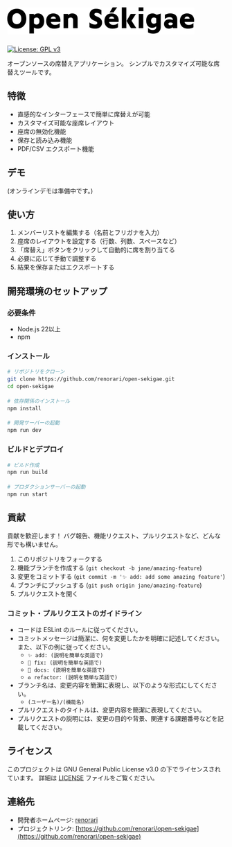 # ![Open Sékigae ロゴ](/public/images/logo.svg)

[![License: GPL v3](https://img.shields.io/badge/License-GPLv3-blue.svg)](https://www.gnu.org/licenses/gpl-3.0)

オープンソースの席替えアプリケーション。
シンプルでカスタマイズ可能な席替えツールです。

## 特徴

- 直感的なインターフェースで簡単に席替えが可能
- カスタマイズ可能な座席レイアウト
- 座席の無効化機能
- 保存と読み込み機能
- PDF/CSV エクスポート機能

## デモ

<!-- オンラインデモは[こちら](https://sekigae.renorari.net)でご利用いただけます。 -->
(オンラインデモは準備中です。)

## 使い方

1. メンバーリストを編集する（名前とフリガナを入力）
2. 座席のレイアウトを設定する（行数、列数、スペースなど）
3. 「席替え」ボタンをクリックして自動的に席を割り当てる
4. 必要に応じて手動で調整する
5. 結果を保存またはエクスポートする

## 開発環境のセットアップ

### 必要条件

- Node.js 22以上
- npm

### インストール

```bash
# リポジトリをクローン
git clone https://github.com/renorari/open-sekigae.git
cd open-sekigae

# 依存関係のインストール
npm install

# 開発サーバーの起動
npm run dev
```

### ビルドとデプロイ

```bash
# ビルド作成
npm run build

# プロダクションサーバーの起動
npm run start
```

## 貢献

貢献を歓迎します！
バグ報告、機能リクエスト、プルリクエストなど、どんな形でも構いません。

1. このリポジトリをフォークする
2. 機能ブランチを作成する (`git checkout -b jane/amazing-feature`)
3. 変更をコミットする (`git commit -m '✨ add: add some amazing feature'`)
4. ブランチにプッシュする (`git push origin jane/amazing-feature`)
5. プルリクエストを開く

### コミット・プルリクエストのガイドライン

- コードは ESLint のルールに従ってください。
- コミットメッセージは簡潔に、何を変更したかを明確に記述してください。また、以下の例に従ってください。
  - `✨ add: (説明を簡単な英語で)`
  - `🐛 fix: (説明を簡単な英語で)`
  - `📝 docs: (説明を簡単な英語で)`
  - `♻️ refactor: (説明を簡単な英語で)`
- ブランチ名は、変更内容を簡潔に表現し、以下のような形式にしてください。
  - `(ユーザー名)/(機能名)`
- プルリクエストのタイトルは、変更内容を簡潔に表現してください。
- プルリクエストの説明には、変更の目的や背景、関連する課題番号などを記載してください。

## ライセンス

このプロジェクトは GNU General Public License v3.0 の下でライセンスされています。
詳細は [LICENSE](LICENSE) ファイルをご覧ください。

## 連絡先

- 開発者ホームページ: [renorari](https://renorari.net)
- プロジェクトリンク: [https://github.com/renorari/open-sekigae](https://github.com/renorari/open-sekigae)
